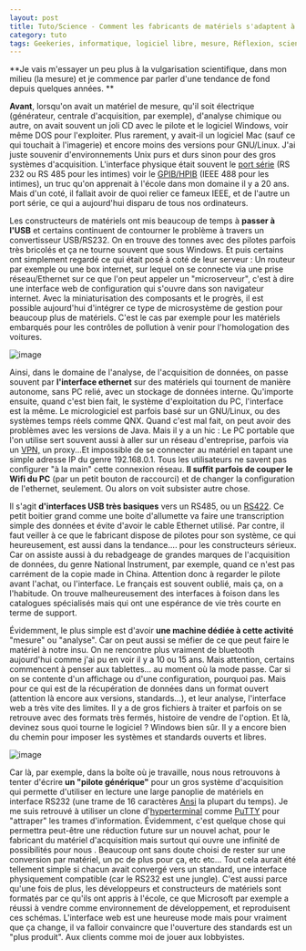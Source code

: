 ```yaml
---
layout: post
title: Tuto/Science - Comment les fabricants de matériels s'adaptent à la fin de l'hégémonie Windows?
category: tuto
tags: Geekeries, informatique, logiciel libre, mesure, Réflexion, science, tutoriel, Tutoriel
---
```

**Je vais m'essayer un peu plus à la vulgarisation scientifique, dans mon milieu (la mesure) et je commence par parler d'une tendance de fond depuis quelques années. **

**Avant**, lorsqu'on avait un matériel de mesure, qu'il soit électrique (générateur, centrale d'acquisition, par exemple), d'analyse chimique ou autre, on avait souvent un joli CD avec le pilote et le logiciel Windows, voir même DOS pour l'exploiter. Plus rarement, y avait-il un logiciel Mac (sauf ce qui touchait à l'imagerie) et encore moins des versions pour GNU/Linux. J'ai juste souvenir d'environnements Unix purs et durs sinon pour des gros systèmes d'acquisition. L'interface physique était souvent le <a href="https://fr.wikipedia.org/wiki/RS-232">port série</a> (RS 232 ou RS 485 pour les intimes) voir le <a href="https://fr.wikipedia.org/wiki/IEEE-488">GPIB/HPIB</a> (IEEE 488 pour les intimes), un truc qu'on apprenait à l'école dans mon domaine il y a 20 ans. Mais d'un coté, il fallait avoir de quoi relier ce fameux IEEE, et de l'autre un port série, ce qui a aujourd'hui disparu de tous nos ordinateurs.

Les constructeurs de matériels ont mis beaucoup de temps à **passer à l'USB** et certains continuent de contourner le problème à travers un convertisseur USB/RS232. On en trouve des tonnes avec des pilotes parfois très bricolés et ça ne tourne souvent que sous Windows. Et puis certains ont simplement regardé ce qui était posé à coté de leur serveur : Un routeur par exemple ou une box internet, sur lequel on se connecte via une prise réseau/Ethernet sur ce que l'on peut appeler un "microserveur", c'est à dire une interface web de configuration qui s'ouvre dans son navigateur internet. Avec la miniaturisation des composants et le progrès, il est possible aujourd'hui d'intégrer ce type de microsystème de gestion pour beaucoup plus de matériels. C'est le cas par exemple pour les matériels embarqués pour les contrôles de pollution à venir pour l'homologation des voitures.

![image](https://filedn.eu/llqi9IBxlYouGRXYG2xlROb/img/2017/routeurinterface.jpg)

Ainsi, dans le domaine de l'analyse, de l'acquisition de données, on passe souvent par **l'interface ethernet** sur des matériels qui tournent de manière autonome, sans PC relié, avec un stockage de données interne. Qu'importe ensuite, quand c'est bien fait, le système d'exploitation du PC, l'interface est la même. Le micrologiciel est parfois basé sur un GNU/Linux, ou des systèmes temps réels comme QNX. Quand c'est mal fait, on peut avoir des problèmes avec les versions de Java. Mais il y a un hic : Le PC portable que l'on utilise sert souvent aussi à aller sur un réseau d'entreprise, parfois via un <a href="https://fr.wikipedia.org/wiki/Réseau_privé_virtuel">VPN,</a> un proxy...Et impossible de se connecter au matériel en tapant une simple adresse IP du genre 192.168.0.1. Tous les utilisateurs ne savent pas configurer "à la main" cette connexion réseau. **Il suffit parfois de couper le Wifi du PC** (par un petit bouton de raccourci) et de changer la configuration de l'ethernet, seulement. Ou alors on voit subsister autre chose.

Il s'agit **d'interfaces USB très basiques** vers un RS485, ou un <a href="https://fr.wikipedia.org/wiki/EIA-422">RS422</a>. Ce petit boitier grand comme une boite d'allumette va faire une transcription simple des données et évite d'avoir le cable Ethernet utilisé. Par contre, il faut veiller à ce que le fabricant dispose de pilotes pour son système, ce qui heureusement, est aussi dans la tendance.... pour les constructeurs sérieux. Car on assiste aussi à du rebadgeage de grandes marques de l'acquisition de données, du genre National Instrument, par exemple, quand ce n'est pas carrément de la copie made in China. Attention donc à regarder le pilote avant l'achat, ou l'interface. Le français est souvent oublié, mais ça, on a l'habitude. On trouve malheureusement des interfaces à foison dans les catalogues spécialisés mais qui ont une espérance de vie très courte en terme de support.

Évidemment, le plus simple est d'avoir **une machine dédiée à cette activité** "mesure" ou "analyse". Car on peut aussi se méfier de ce que peut faire le matériel à notre insu. On ne rencontre plus vraiment de bluetooth aujourd'hui comme j'ai pu en voir il y a 10 ou 15 ans. Mais attention, certains commencent à penser aux tablettes... au moment où la mode passe. Car si on se contente d'un affichage ou d'une configuration, pourquoi pas. Mais pour ce qui est de la récupération de données dans un format ouvert (attention là encore aux versions, standards...), et leur analyse, l'interface web a très vite des limites. Il y a de gros fichiers à traiter et parfois on se retrouve avec des formats très fermés, histoire de vendre de l'option. Et là, devinez sous quoi tourne le logiciel ? Windows bien sûr. Il y a encore bien du chemin pour imposer les systèmes et standards ouverts et libres.

![image](https://filedn.eu/llqi9IBxlYouGRXYG2xlROb/img/2017/usbrs.gif)

Car là, par exemple, dans la boîte où je travaille, nous nous retrouvons à tenter d'écrire **un "pilote générique"** pour un gros système d'acquisition qui permette d'utiliser en lecture une large panoplie de matériels en interface RS232 (une trame de 16 caractères <a href="https://fr.wikipedia.org/wiki/American_National_Standards_Institute">Ansi</a> la plupart du temps). Je me suis retrouvé à utiliser un clone d'<a href="https://fr.wikipedia.org/wiki/HyperTerminal">hyperterminal</a> comme <a href="https://fr.wikipedia.org/wiki/PuTTY">PuTTY</a> pour "attraper" les trames d'information. Évidemment, c'est quelque chose qui permettra peut-être une réduction future sur un nouvel achat, pour le fabricant du matériel d'acquisition mais surtout qui ouvre une infinité de possibilités pour nous . Beaucoup ont sans doute choisi de rester sur une conversion par matériel, un pc de plus pour ça, etc etc... Tout cela aurait été tellement simple si chacun avait convergé vers un standard, une interface physiquement compatible (car le RS232 est une jungle). C'est aussi parce qu'une fois de plus, les développeurs et constructeurs de matériels sont formatés par ce qu'ils ont appris à l'école, ce que Microsoft par exemple a réussi à vendre comme environnement de développement, et reproduisent ces schémas. L'interface web est une heureuse mode mais pour vraiment que ça change, il va falloir convaincre que l'ouverture des standards est un "plus produit". Aux clients comme moi de jouer aux lobbyistes.

